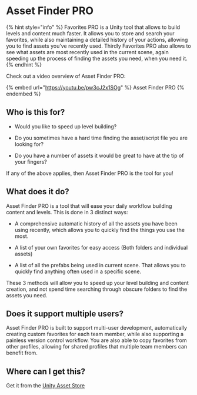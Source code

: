 # Asset Finder PRO

{% hint style="info" %}
Favorites PRO is a Unity tool that allows to build levels and content much faster. It allows you to store and search your favorites, while also maintaining a detailed history of your actions, allowing you to find assets you’ve recently used. Thirdly Favorites PRO also allows to see what assets are most recently used in the current scene, again speeding up the process of finding the assets you need, when you need it.
{% endhint %}

Check out a video overview of Asset Finder PRO:

{% embed url="https://youtu.be/pw3cJ2x1SOg" %}
Asset Finder PRO
{% endembed %}

## Who is this for?

* Would you like to speed up level building?

* Do you sometimes have a hard time finding the asset/script file you are looking for?

* Do you have a number of assets it would be great to have at the tip of your fingers?

If any of the above applies, then Asset Finder PRO is the tool for you!

## What does it do?
Asset Finder PRO is a tool that will ease your daily workflow building content and levels. This is done in 3 distinct ways:

* A comprehensive automatic history of all the assets you have been using recently, which allows you to quickly find the things you use the most.

* A list of your own favorites for easy access (Both folders and individual assets)

* A list of all the prefabs being used in current scene. That allows you to quickly find anything often used in a specific scene.

These 3 methods will allow you to speed up your level building and content creation, and not spend time searching through obscure folders to find the assets you need.

## Does it support multiple users?
Asset Finder PRO is built to support multi-user development, automatically creating custom favorites for each team member, while also supporting a painless version control workflow.
You are also able to copy favorites from other profiles, allowing for shared profiles that multiple team members can benefit from.

## Where can I get this?

Get it from the [Unity Asset Store](https://prf.hn/click/camref:1011l4Izm/pubref:Documentation/ar:Main/destination:https%3A%2F%2Fassetstore.unity.com%2Fpackages%2Fslug%2F97772)
